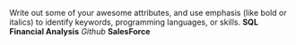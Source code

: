 Write out some of your awesome attributes, and use emphasis (like bold or italics) to identify keywords, programming languages, or skills.
__SQL__
**Financial Analysis**
_Github_
__SalesForce__
